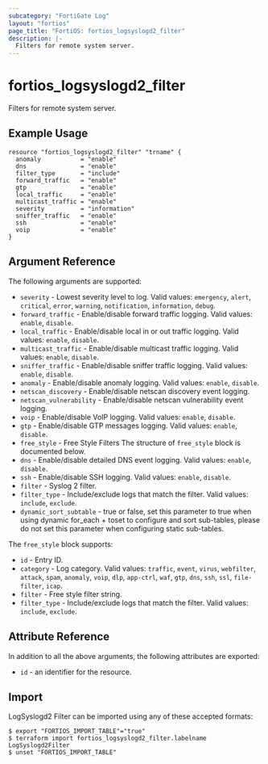 ```yaml
---
subcategory: "FortiGate Log"
layout: "fortios"
page_title: "FortiOS: fortios_logsyslogd2_filter"
description: |-
  Filters for remote system server.
---
```


# fortios_logsyslogd2_filter
Filters for remote system server.

## Example Usage

```hcl
resource "fortios_logsyslogd2_filter" "trname" {
  anomaly           = "enable"
  dns               = "enable"
  filter_type       = "include"
  forward_traffic   = "enable"
  gtp               = "enable"
  local_traffic     = "enable"
  multicast_traffic = "enable"
  severity          = "information"
  sniffer_traffic   = "enable"
  ssh               = "enable"
  voip              = "enable"
}
```

## Argument Reference

The following arguments are supported:

* `severity` - Lowest severity level to log. Valid values: `emergency`, `alert`, `critical`, `error`, `warning`, `notification`, `information`, `debug`.
* `forward_traffic` - Enable/disable forward traffic logging. Valid values: `enable`, `disable`.
* `local_traffic` - Enable/disable local in or out traffic logging. Valid values: `enable`, `disable`.
* `multicast_traffic` - Enable/disable multicast traffic logging. Valid values: `enable`, `disable`.
* `sniffer_traffic` - Enable/disable sniffer traffic logging. Valid values: `enable`, `disable`.
* `anomaly` - Enable/disable anomaly logging. Valid values: `enable`, `disable`.
* `netscan_discovery` - Enable/disable netscan discovery event logging.
* `netscan_vulnerability` - Enable/disable netscan vulnerability event logging.
* `voip` - Enable/disable VoIP logging. Valid values: `enable`, `disable`.
* `gtp` - Enable/disable GTP messages logging. Valid values: `enable`, `disable`.
* `free_style` - Free Style Filters The structure of `free_style` block is documented below.
* `dns` - Enable/disable detailed DNS event logging. Valid values: `enable`, `disable`.
* `ssh` - Enable/disable SSH logging. Valid values: `enable`, `disable`.
* `filter` - Syslog 2 filter.
* `filter_type` - Include/exclude logs that match the filter. Valid values: `include`, `exclude`.
* `dynamic_sort_subtable` - true or false, set this parameter to true when using dynamic for_each + toset to configure and sort sub-tables, please do not set this parameter when configuring static sub-tables.

The `free_style` block supports:

* `id` - Entry ID.
* `category` - Log category. Valid values: `traffic`, `event`, `virus`, `webfilter`, `attack`, `spam`, `anomaly`, `voip`, `dlp`, `app-ctrl`, `waf`, `gtp`, `dns`, `ssh`, `ssl`, `file-filter`, `icap`.
* `filter` - Free style filter string.
* `filter_type` - Include/exclude logs that match the filter. Valid values: `include`, `exclude`.


## Attribute Reference

In addition to all the above arguments, the following attributes are exported:
* `id` - an identifier for the resource.

## Import

LogSyslogd2 Filter can be imported using any of these accepted formats:
```
$ export "FORTIOS_IMPORT_TABLE"="true"
$ terraform import fortios_logsyslogd2_filter.labelname LogSyslogd2Filter
$ unset "FORTIOS_IMPORT_TABLE"
```

